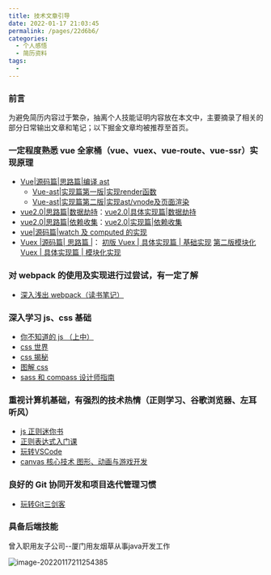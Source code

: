 ```yaml
---
title: 技术文章引导
date: 2022-01-17 21:03:45
permalink: /pages/22d6b6/
categories:
  - 个人感悟
  - 简历资料
tags:
  - 
---
```

### 前言
为避免简历内容过于繁杂，抽离个人技能证明内容放在本文中，主要摘录了相关的部分日常输出文章和笔记；以下掘金文章均被推荐至首页。

### 一定程度熟悉 vue 全家桶（vue、vuex、vue-route、vue-ssr）实现原理
- [Vue|源码篇|思路篇|编译 ast](https://juejin.cn/post/6875967807922798599) 
  - [Vue-ast|实现篇第一版|实现render函数](https://juejin.cn/post/6875972229440471048)
  - [Vue-ast|实现篇第二版|实现ast/vnode及页面渲染](https://juejin.cn/post/6875972140160532493/)
- [vue2.0|思路篇|数据劫持](https://juejin.cn/post/6875854698738352142)：[vue2.0|具体实现篇|数据劫持](https://juejin.cn/post/6875854159728345095/)
- [vue2.0|思路篇|依赖收集](https://juejin.cn/post/6877357775056289806)：[vue2.0|实现篇|依赖收集](https://juejin.cn/post/6877361643803099150/) 
- [vue|源码篇|watch 及 computed 的实现](https://juejin.cn/post/6871119267316793358)
- [Vuex |源码篇| 思路篇 |](https://juejin.cn/post/6871120894274568200)： [初版 Vuex | 具体实现篇 | 基础实现](https://juejin.cn/post/6871119934483611661/)   [第二版模块化 Vuex | 具体实现篇 | 模块化实现](https://juejin.cn/post/6871507081703686158/)

### 对 webpack 的使用及实现进行过尝试，有一定了解
- [深入浅出 webpack（读书笔记）](https://gitee.com/zzmwzy/webpack-study)

### 深入学习 js、css 基础 
- [你不知道的 js （上中）](https://github.com/Sympath/reading-notes/tree/master/js/%E4%BD%A0%E4%B8%8D%E7%9F%A5%E9%81%93%E7%9A%84javascript)
- [css 世界]()
- [css 揭秘]()
- [图解 css]()
- [sass 和 compass 设计师指南]()

### 重视计算机基础，有强烈的技术热情（正则学习、谷歌浏览器、左耳听风）
- [js 正则迷你书](https://github.com/Sympath/reading-notes/tree/master/other/javascript%E6%AD%A3%E5%88%99%E8%BF%B7%E4%BD%A0%E4%B9%A6)
- [正则表达式入门课](http://localhost:49153/pages/8dd791/)
- [玩转VSCode](http://localhost:49153/pages/719377/)
- [canvas 核心技术 图形、动画与游戏开发](https://github.com/Sympath/reading-notes/tree/master/other)


### 良好的 Git 协同开发和项目迭代管理习惯
- [玩转Git三剑客](http://localhost:49153/pages/a85e4f/)

### 具备后端技能

曾入职用友子公司--厦门用友烟草从事java开发工作

![image-20220117211254385](https://tva1.sinaimg.cn/large/008i3skNly1gygz9cl110j311i0izjuh.jpg)

